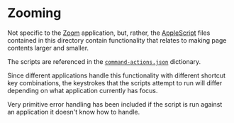 # Zooming

Not specific to the [Zoom][] application, but, rather, the [AppleScript][] files
contained in this directory contain functionality that relates to making page
contents larger and smaller.

The scripts are referenced in the [`command-actions.json`][] dictionary.

Since different applications handle this functionality with different shortcut
key combinations, the keystrokes that the scripts attempt to run will differ
depending on what application currently has focus.

Very primitive error handling has been included if the script is run against an
application it doesn't know how to handle.

[AppleScript]: https://en.wikipedia.org/wiki/AppleScript
[`command-actions.json`]: ../../../dictionaries/command/command-actions.json
[Zoom]: https://zoom.us/
